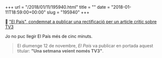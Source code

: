 +++
url = "/2018/01/11/195940.html"
title = ""
date = "2018-01-11T18:59:00+00:00"
slug = "195940"
+++

📎 ["El País", condemnat a publicar una rectificació per un article crític sobre TV3](https://www.ccma.cat/324/el-pais-condemnat-a-publicar-una-rectificacio-per-un-article-critic-sobre-tv3/noticia/2830990/)

Jo no puc llegir El País més de cinc minuts.

> El diumenge 12 de novembre, *El País* va publicar en portada aquest titular: **"Una setmana veient només TV3"**.